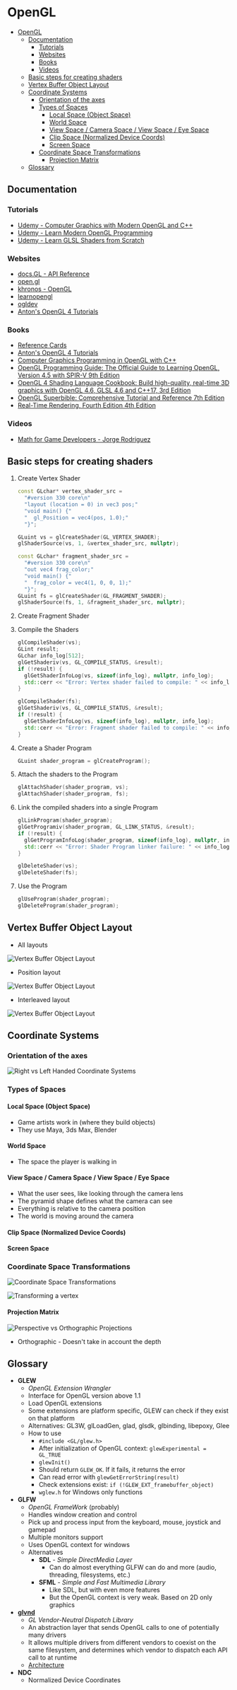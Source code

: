 # OpenGL

- [OpenGL](#opengl)
  - [Documentation](#documentation)
    - [Tutorials](#tutorials)
    - [Websites](#websites)
    - [Books](#books)
    - [Videos](#videos)
  - [Basic steps for creating shaders](#basic-steps-for-creating-shaders)
  - [Vertex Buffer Object Layout](#vertex-buffer-object-layout)
  - [Coordinate Systems](#coordinate-systems)
    - [Orientation of the axes](#orientation-of-the-axes)
    - [Types of Spaces](#types-of-spaces)
      - [Local Space (Object Space)](#local-space-object-space)
      - [World Space](#world-space)
      - [View Space / Camera Space / View Space / Eye Space](#view-space--camera-space--view-space--eye-space)
      - [Clip Space (Normalized Device Coords)](#clip-space-normalized-device-coords)
      - [Screen Space](#screen-space)
    - [Coordinate Space Transformations](#coordinate-space-transformations)
      - [Projection Matrix](#projection-matrix)
  - [Glossary](#glossary)

## Documentation

### Tutorials

- [Udemy - Computer Graphics with Modern OpenGL and C++](https://www.udemy.com/course/graphics-with-modern-opengl/)
- [Udemy - Learn Modern OpenGL Programming](https://www.udemy.com/course/learn-modern-opengl-programming/)
- [Udemy - Learn GLSL Shaders from Scratch](https://www.udemy.com/course/learn-glsl-shaders-from-scratch/)

### Websites

- [docs.GL - API Reference](http://docs.gl/)
- [open.gl](https://open.gl/)
- [khronos - OpenGL](https://www.khronos.org/opengl/wiki/Main_Page)
- [learnopengl](https://learnopengl.com/Introduction)
- [ogldev](http://ogldev.atspace.co.uk/)
- [Anton's OpenGL 4 Tutorials](https://antongerdelan.net/opengl/)

### Books

- [Reference Cards](https://www.khronos.org/developers/reference-cards/)
- [Anton's OpenGL 4 Tutorials](https://www.amazon.com/gp/product/B00LAMQYF2/ref=as_li_tl?ie=UTF8&camp=1789&creative=9325&creativeASIN=B00LAMQYF2&linkCode=as2&tag=drantger-20&linkId=31e011e15c43803bca938150e5038782)
- [Computer Graphics Programming in OpenGL with C++](https://www.amazon.com/Computer-Graphics-Programming-OpenGL-C/dp/1683922212)
- [OpenGL Programming Guide: The Official Guide to Learning OpenGL, Version 4.5 with SPIR-V 9th Edition](https://www.amazon.com/OpenGL-Programming-Guide-Official-Learning/dp/0134495497/ref=pd_sbs_14_1/138-8200178-1350956?_encoding=UTF8&pd_rd_i=0134495497&pd_rd_r=5afa904d-add1-4fd8-85b0-34b3789e28b6&pd_rd_w=yF5uX&pd_rd_wg=Ov6Oy&pf_rd_p=ed1e2146-ecfe-435e-b3b5-d79fa072fd58&pf_rd_r=J6ZXEB1ARRQ0ZG1BZ8JW&psc=1&refRID=J6ZXEB1ARRQ0ZG1BZ8JW)
- [OpenGL 4 Shading Language Cookbook: Build high-quality, real-time 3D graphics with OpenGL 4.6, GLSL 4.6 and C++17, 3rd Edition](https://www.amazon.com/OpenGL-Shading-Language-Cookbook-high-quality/dp/1789342252/ref=sr_1_1?dchild=1&keywords=OpenGL+4.0+Shading+Language+Cookbook&qid=1607437662&s=books&sr=1-1)
- [OpenGL Superbible: Comprehensive Tutorial and Reference 7th Edition](https://www.amazon.com/OpenGL-Superbible-Comprehensive-Tutorial-Reference/dp/0672337479/ref=sr_1_1?dchild=1&keywords=OpenGL+Superbible&qid=1607435300&s=books&sr=1-1)
- [Real-Time Rendering, Fourth Edition 4th Edition](https://www.amazon.com/Real-Time-Rendering-Fourth-Tomas-Akenine-M%C3%B6ller/dp/1138627003/ref=pd_sbs_14_3/138-8200178-1350956?_encoding=UTF8&pd_rd_i=1138627003&pd_rd_r=5afa904d-add1-4fd8-85b0-34b3789e28b6&pd_rd_w=yF5uX&pd_rd_wg=Ov6Oy&pf_rd_p=ed1e2146-ecfe-435e-b3b5-d79fa072fd58&pf_rd_r=J6ZXEB1ARRQ0ZG1BZ8JW&psc=1&refRID=J6ZXEB1ARRQ0ZG1BZ8JW)

### Videos

- [Math for Game Developers - Jorge Rodriguez](https://www.youtube.com/watch?v=sKCF8A3XGxQ&list=PLW3Zl3wyJwWOpdhYedlD-yCB7WQoHf-My&ab_channel=JorgeRodriguez)

## Basic steps for creating shaders

1. Create Vertex Shader

   ```C++
   const GLchar* vertex_shader_src =
     "#version 330 core\n"
     "layout (location = 0) in vec3 pos;"
     "void main() {"
     "  gl_Position = vec4(pos, 1.0);"
     "}";

   GLuint vs = glCreateShader(GL_VERTEX_SHADER);
   glShaderSource(vs, 1, &vertex_shader_src, nullptr);

   const GLchar* fragment_shader_src =
     "#version 330 core\n"
     "out vec4 frag_color;"
     "void main() {"
     "  frag_color = vec4(1, 0, 0, 1);"
     "}";
   GLuint fs = glCreateShader(GL_FRAGMENT_SHADER);
   glShaderSource(fs, 1, &fragment_shader_src, nullptr);
   ```

2. Create Fragment Shader
3. Compile the Shaders

   ```C++
   glCompileShader(vs);
   GLint result;
   GLchar info_log[512];
   glGetShaderiv(vs, GL_COMPILE_STATUS, &result);
   if (!result) {
     glGetShaderInfoLog(vs, sizeof(info_log), nullptr, info_log);
     std::cerr << "Error: Vertex shader failed to compile: " << info_log << std::endl;
   }

   glCompileShader(fs);
   glGetShaderiv(vs, GL_COMPILE_STATUS, &result);
   if (!result) {
     glGetShaderInfoLog(vs, sizeof(info_log), nullptr, info_log);
     std::cerr << "Error: Fragment shader failed to compile: " << info_log << std::endl;
   }
   ```

4. Create a Shader Program

   ```C++
   GLuint shader_program = glCreateProgram();
   ```

5. Attach the shaders to the Program

   ```C++
   glAttachShader(shader_program, vs);
   glAttachShader(shader_program, fs);
   ```

6. Link the compiled shaders into a single Program

   ```C++
   glLinkProgram(shader_program);
   glGetProgramiv(shader_program, GL_LINK_STATUS, &result);
   if (!result) {
     glGetProgramInfoLog(shader_program, sizeof(info_log), nullptr, info_log);
     std::cerr << "Error: Shader Program linker failure: " << info_log << std::endl;
   }

   glDeleteShader(vs);
   glDeleteShader(fs);
   ```

7. Use the Program

   ```C++
   glUseProgram(shader_program);
   glDeleteProgram(shader_program);
   ```

## Vertex Buffer Object Layout

- All layouts

![Vertex Buffer Object Layout](resources/vertex_buffer_object_layouts.png)

- Position layout

![Vertex Buffer Object Layout](resources/vertex_buffer_object_layout_position.png)

- Interleaved layout

![Vertex Buffer Object Layout](resources/vertex_buffer_object_layout_interleaved.png)

## Coordinate Systems

### Orientation of the axes

![Right vs Left Handed Coordinate Systems](resources/right_vs_left_handed_coord_system.png)

### Types of Spaces

#### Local Space (Object Space)

- Game artists work in (where they build objects)
- They use Maya, 3ds Max, Blender

#### World Space

- The space the player is walking in

#### View Space / Camera Space / View Space / Eye Space

- What the user sees, like looking through the camera lens
- The pyramid shape defines what the camera can see
- Everything is relative to the camera position
- The world is moving around the camera

#### Clip Space (Normalized Device Coords)

#### Screen Space

### Coordinate Space Transformations

![Coordinate Space Transformations](resources/coord_space_transf.png)

![Transforming a vertex](resources/transforming_a_vertex.png)

#### Projection Matrix

![Perspective vs Orthographic Projections](resources/perspective_vs_othographic_projections.png)

- Orthographic - Doesn't take in account the depth

## Glossary

- **GLEW**
  - *OpenGL Extension Wrangler*
  - Interface for OpenGL version above 1.1
  - Load OpenGL extensions
  - Some extensions are platform specific, GLEW can check if they exist on that platform
  - Alternatives: GL3W, glLoadGen, glad, glsdk, glbinding, libepoxy, Glee
  - How to use
    - `#include <GL/glew.h>`
    - After initialization of OpenGL context: `glewExperimental = GL_TRUE`
    - `glewInit()`
    - Should return `GLEW_OK`. If it fails, it returns the error
    - Can read error with `glewGetErrorString(result)`
    - Check extensions exist: `if (!GLEW_EXT_framebuffer_object)`
    - `wglew.h` for Windows only functions
- **GLFW**
  - *OpenGL FrameWork* (probably)
  - Handles window creation and control
  - Pick up and process input from the keyboard, mouse, joystick and gamepad
  - Multiple monitors support
  - Uses OpenGL context for windows
  - Alternatives
    - **SDL** - *Simple DirectMedia Layer*
      - Can do almost everything GLFW can do and more (audio, threading, filesystems, etc.)
    - **SFML** - *Simple and Fast Multimedia Library*
      - Like SDL, but with even more features
      - But the OpenGL context is very weak. Based on 2D only graphics
- **[glvnd](https://github.com/NVIDIA/libglvnd#architecture)**
  - *GL Vendor-Neutral Dispatch Library*
  - An abstraction layer that sends OpenGL calls to one of potentially many drivers
  - It allows multiple drivers from different vendors to coexist on the same filesystem, and determines which vendor to dispatch each API call to at runtime
  - [Architecture](https://github.com/NVIDIA/libglvnd#architecture)
- **NDC**
  - Normalized Device Coordinates

